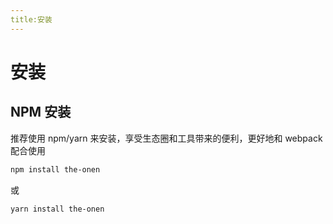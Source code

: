 ```yaml
---
title:安装
---
```

    
# 安装

## NPM 安装

  推荐使用 npm/yarn 来安装，享受生态圈和工具带来的便利，更好地和 webpack 配合使用
  
  ```bash
  npm install the-onen
  ```
  
  或
  
  ```bash
  yarn install the-onen
  ```